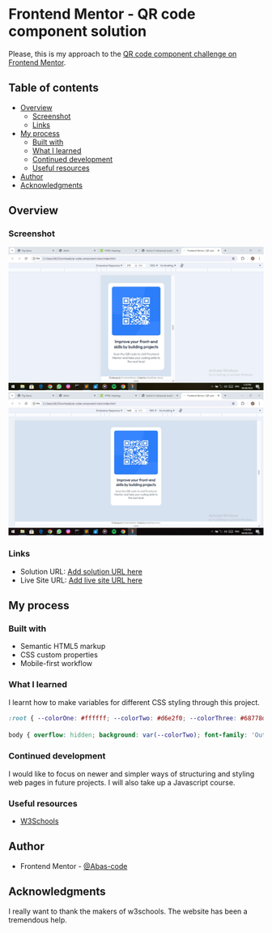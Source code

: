 # Frontend Mentor - QR code component solution

Please, this is my approach to the [QR code component challenge on Frontend Mentor](https://www.frontendmentor.io/challenges/qr-code-component-iux_sIO_H).

## Table of contents

- [Overview](#overview)
  - [Screenshot](#screenshot)
  - [Links](#links)
- [My process](#my-process)
  - [Built with](#built-with)
  - [What I learned](#what-i-learned)
  - [Continued development](#continued-development)
  - [Useful resources](#useful-resources)
- [Author](#author)
- [Acknowledgments](#acknowledgments)

## Overview

### Screenshot

![mobile view](./qr-code-mobile-result.jpg)
![desktop view](./qr-code-desktop-result.jpg)

### Links

- Solution URL: [Add solution URL here](https://github.com/Abas-code/qr-code-component-main)
- Live Site URL: [Add live site URL here](https://qr-code-component-main-ruby.vercel.app/)


## My process

### Built with

- Semantic HTML5 markup
- CSS custom properties
- Mobile-first workflow

### What I learned

I learnt how to make variables for different CSS styling through this project.

```css
:root { --colorOne: #ffffff; --colorTwo: #d6e2f0; --colorThree: #68778d; --colorFour: #1f3251; }

body { overflow: hidden; background: var(--colorTwo); font-family: 'Outfit'; }
```

### Continued development

I would like to focus on newer and simpler ways of structuring and styling web pages in future projects. I will also take up a Javascript course.

### Useful resources

- [W3Schools](https://www.w3schools.com)


## Author

- Frontend Mentor - [@Abas-code](https://www.frontendmentor.io/profile/Abascode)


## Acknowledgments

I really want to thank the makers of w3schools. The website has been a tremendous help.